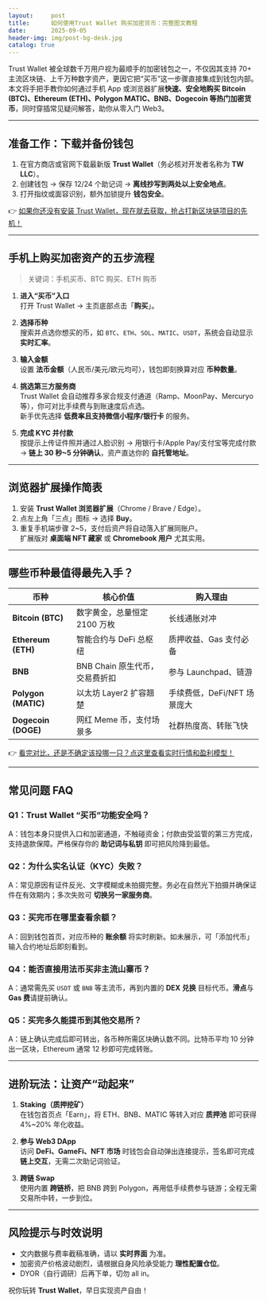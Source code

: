 ```yaml
---
layout:     post
title:      如何使用Trust Wallet 购买加密货币：完整图文教程
date:       2025-09-05
header-img: img/post-bg-desk.jpg
catalog: true
---
```


Trust Wallet 被全球数千万用户视为最顺手的加密钱包之一，不仅因其支持 70+ 主流区块链、上千万种数字资产，更因它把“买币”这一步骤直接集成到钱包内部。本文将手把手教你如何通过手机 App 或浏览器扩展**快速、安全地购买 Bitcoin (BTC)、Ethereum (ETH)、Polygon MATIC、BNB、Dogecoin 等热门加密货币**，同时穿插常见疑问解答，助你从零入门 Web3。

---

## 准备工作：下载并备份钱包

1. 在官方商店或官网下载最新版 **Trust Wallet**（务必核对开发者名称为 **TW LLC**）。  
2. 创建钱包 → 保存 12/24 个助记词 → **离线抄写到两处以上安全地点**。  
3. 打开指纹或面容识别，额外加锁提升 **钱包安全**。

👉 [如果你还没有安装 Trust Wallet，现在就去获取，抢占打新区块链项目的先机！](https://okxdog.com/)

---

## 手机上购买加密资产的五步流程

> 关键词：手机买币、BTC 购买、ETH 购币

1. **进入“买币”入口**  
   打开 Trust Wallet → 主页底部点击「**购买**」。

2. **选择币种**  
   搜索并点选你想买的币，如 `BTC`、`ETH`、`SOL`、`MATIC`、`USDT`，系统会自动显示 **实时汇率**。

3. **输入金额**  
   设置 **法币金额**（人民币/美元/欧元均可），钱包即刻换算对应 **币种数量**。

4. **挑选第三方服务商**  
   Trust Wallet 会自动推荐多家合规支付通道（Ramp、MoonPay、Mercuryo 等），你可对比手续费与到账速度后点选。  
   新手优先选择 **低费率且支持微信小程序/银行卡** 的服务。

5. **完成 KYC 并付款**  
   按提示上传证件照并通过人脸识别 → 用银行卡/Apple Pay/支付宝等完成付款 → **链上 30 秒~5 分钟确认**，资产直达你的 **自托管地址**。

---

## 浏览器扩展操作简表

1. 安装 **Trust Wallet 浏览器扩展**（Chrome / Brave / Edge）。  
2. 点左上角「三点」图标 → 选择 **Buy**。  
3. 重复手机端步骤 2~5，支付后资产将自动落入扩展同账户。  
   扩展版对 **桌面端 NFT 藏家** 或 **Chromebook 用户** 尤其实用。

---

## 哪些币种最值得最先入手？

| 币种 | 核心价值 | 购入理由 |
|---|---|---|
| **Bitcoin (BTC)** | 数字黄金，总量恒定 2100 万枚 | 长线通胀对冲 |
| **Ethereum (ETH)** | 智能合约与 DeFi 总枢纽 | 质押收益、Gas 支付必备 |
| **BNB** | BNB Chain 原生代币，交易费折扣 | 参与 Launchpad、链游 |
| **Polygon (MATIC)** | 以太坊 Layer2 扩容翘楚 | 手续费低，DeFi/NFT 场景庞大 |
| **Dogecoin (DOGE)** | 网红 Meme 币，支付场景多 | 社群热度高、转账飞快 |

👉 [看完对比，还是不确定该投哪一只？点这里查看实时行情和盈利模型！](https://okxdog.com/)

---

## 常见问题 FAQ

### Q1：Trust Wallet “买币”功能安全吗？
A：钱包本身只提供入口和加密通道，不触碰资金；付款由受监管的第三方完成，支持退款保障。严格保存你的 **助记词与私钥** 即可把风险降到最低。

### Q2：为什么实名认证（KYC）失败？
A：常见原因有证件反光、文字模糊或未拍摄完整。务必在自然光下拍摄并确保证件在有效期内；多次失败可 **切换另一家服务商**。

### Q3：买完币在哪里查看余额？
A：回到钱包首页，对应币种的 **账余额** 将实时刷新。如未展示，可「添加代币」输入合约地址后即刻看到。

### Q4：能否直接用法币买非主流山寨币？
A：通常需先买 `USDT` 或 `BNB` 等主流币，再到内置的 **DEX 兑换** 目标代币。**滑点**与 **Gas 费**请提前确认。

### Q5：买完多久能提币到其他交易所？
A：链上确认完成后即可转出，各币种所需区块确认数不同。比特币平均 10 分钟出一区块，Ethereum 通常 12 秒即可完成转账。

---

## 进阶玩法：让资产“动起来”

1. **Staking（质押挖矿）**  
   在钱包首页点「Earn」，将 ETH、BNB、MATIC 等转入对应 **质押池** 即可获得 4%~20% 年化收益。

2. **参与 Web3 DApp**  
   访问 **DeFi、GameFi、NFT 市场** 时钱包会自动弹出连接提示，签名即可完成 **链上交互**，无需二次助记词验证。

3. **跨链 Swap**  
   使用内置 **跨链桥**，把 BNB 跨到 Polygon，再用低手续费参与链游；全程无需交易所中转，一步到位。

---

## 风险提示与时效说明

* 文内数据与费率截稿准确，请以 **实时界面** 为准。  
* 加密资产价格波动剧烈，请根据自身风险承受能力 **理性配置仓位**。  
* DYOR（自行调研）后再下单，切勿 all in。

祝你玩转 **Trust Wallet**，早日实现资产自由！